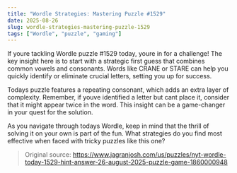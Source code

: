```yaml
---
title: "Wordle Strategies: Mastering Puzzle #1529"
date: 2025-08-26
slug: wordle-strategies-mastering-puzzle-1529
tags: ["Wordle", "puzzle", "gaming"]
---
```


If youre tackling Wordle puzzle #1529 today, youre in for a challenge! The key insight here is to start with a strategic first guess that combines common vowels and consonants. Words like CRANE or STARE can help you quickly identify or eliminate crucial letters, setting you up for success.

Todays puzzle features a repeating consonant, which adds an extra layer of complexity. Remember, if youve identified a letter but cant place it, consider that it might appear twice in the word. This insight can be a game-changer in your quest for the solution.

As you navigate through todays Wordle, keep in mind that the thrill of solving it on your own is part of the fun. What strategies do you find most effective when faced with tricky puzzles like this one?
> Original source: https://www.jagranjosh.com/us/puzzles/nyt-wordle-today-1529-hint-answer-26-august-2025-puzzle-game-1860000948